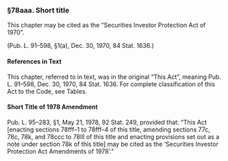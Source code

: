 ### §78aaa. Short title ###

This chapter may be cited as the “Securities Investor Protection Act of 1970”.

(Pub. L. 91–598, §1(a), Dec. 30, 1970, 84 Stat. 1636.)

#### References in Text ####

This chapter, referred to in text, was in the original “This Act”, meaning Pub. L. 91–598, Dec. 30, 1970, 84 Stat. 1636. For complete classification of this Act to the Code, see Tables.

#### Short Title of 1978 Amendment ####

Pub. L. 95–283, §1, May 21, 1978, 92 Stat. 249, provided that: “This Act [enacting sections 78fff–1 to 78fff–4 of this title, amending sections 77c, 78c, 78k, and 78ccc to 78lll of this title and enacting provisions set out as a note under section 78k of this title] may be cited as the ‘Securities Investor Protection Act Amendments of 1978’.”
